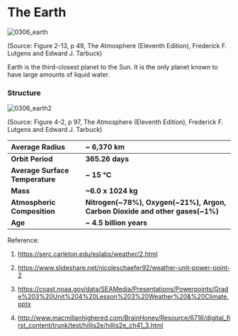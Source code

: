 # **The Earth**

![0306_earth](./static/0306_earth.png)

(Source: Figure 2-13, p 49, The Atmosphere (Eleventh Edition), Frederick F. Lutgens and Edward J. Tarbuck)

Earth is the third-closest planet to the Sun.  It is the only planet known to have large amounts of liquid water.

### Structure

![0306_earth2](./static/0306_earth2.png)

(Source: Figure 4-2, p 97, The Atmosphere (Eleventh Edition), Frederick F. Lutgens and Edward J. Tarbuck)

|**Average Radius** | **~ 6,370 km** |
| :----------------- | :------------ |
|**Orbit Period**| **365.26 days** |
| **Average Surface Temperature** | **~ 15 °C** |
|**Mass**| **~6.0 x 1024 kg** |
| **Atmospheric Composition** |**Nitrogen(~78%), Oxygen(~21%), Argon, Carbon Dioxide and other gases(~1%)**|
| **Age** | **~ 4.5 billion years** |

 

Reference:

1.	https://serc.carleton.edu/eslabs/weather/2.html

2.	https://www.slideshare.net/nicoleschaefer92/weather-unit-power-point-2

3.	https://coast.noaa.gov/data/SEAMedia/Presentations/Powerpoints/Grade%203%20Unit%204%20Lesson%203%20Weather%20&%20Climate.pptx

4.	http://www.macmillanhighered.com/BrainHoney/Resource/6716/digital_first_content/trunk/test/hillis2e/hillis2e_ch41_3.html